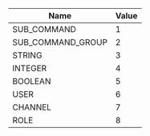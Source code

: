 | Name              |Value|
| ----------------- | --- |
| SUB_COMMAND       |  1  |
| SUB_COMMAND_GROUP |  2  |
| STRING            |  3  |
| INTEGER           |  4  |
| BOOLEAN           |  5  |
| USER              |  6  |
| CHANNEL           |  7  |
| ROLE              |  8  |